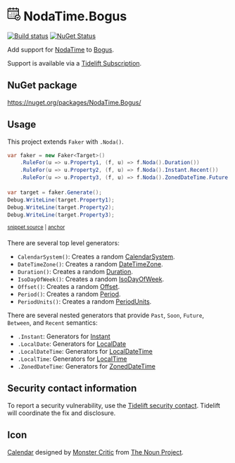 # <img src="/src/icon.png" height="30px"> NodaTime.Bogus

[![Build status](https://ci.appveyor.com/api/projects/status/5if48t86ivcnrits/branch/master?svg=true)](https://ci.appveyor.com/project/SimonCropp/NodaTime-Bogus)
[![NuGet Status](https://img.shields.io/nuget/v/NodaTime.Bogus.svg)](https://www.nuget.org/packages/NodaTime.Bogus/)

Add support for [NodaTime](https://nodatime.org/) to [Bogus](https://github.com/bchavez/Bogus).

Support is available via a [Tidelift Subscription](https://tidelift.com/subscription/pkg/nuget-nodatime.bogus?utm_source=nuget-nodatime.bogus&utm_medium=referral&utm_campaign=enterprise).


## NuGet package

https://nuget.org/packages/NodaTime.Bogus/


## Usage

This project extends `Faker` with `.Noda()`.

<!-- snippet: usage -->
<a id='snippet-usage'></a>
```cs
var faker = new Faker<Target>()
    .RuleFor(u => u.Property1, (f, u) => f.Noda().Duration())
    .RuleFor(u => u.Property2, (f, u) => f.Noda().Instant.Recent())
    .RuleFor(u => u.Property3, (f, u) => f.Noda().ZonedDateTime.Future());

var target = faker.Generate();
Debug.WriteLine(target.Property1);
Debug.WriteLine(target.Property2);
Debug.WriteLine(target.Property3);
```
<sup><a href='/src/Tests/FakerUsage.cs#L11-L21' title='Snippet source file'>snippet source</a> | <a href='#snippet-usage' title='Start of snippet'>anchor</a></sup>
<!-- endSnippet -->

There are several top level generators:

 * `CalendarSystem()`: Creates a random [CalendarSystem](https://nodatime.org/unstable/api/NodaTime.CalendarSystem.html).
 * `DateTimeZone()`: Creates a random [DateTimeZone](https://nodatime.org/unstable/api/NodaTime.DateTimeZone.html).
 * `Duration()`: Creates a random [Duration](https://nodatime.org/unstable/api/NodaTime.Duration.html).
 * `IsoDayOfWeek()`:  Creates a random [IsoDayOfWeek](https://nodatime.org/unstable/api/NodaTime.IsoDayOfWeek.html).
 * `Offset()`:  Creates a random [Offset](https://nodatime.org/unstable/api/NodaTime.Offset.html).
 * `Period()`:  Creates a random [Period](https://nodatime.org/unstable/api/NodaTime.Period.html).
 * `PeriodUnits()`:  Creates a random [PeriodUnits](https://nodatime.org/unstable/api/NodaTime.PeriodUnits.html).

There are several nested generators that provide `Past`, `Soon`, `Future`, `Between`, and `Recent` semantics:

 * `.Instant`: Generators for [Instant](https://nodatime.org/unstable/api/NodaTime.Instant.html)
 * `.LocalDate`: Generators for [LocalDate](https://nodatime.org/unstable/api/NodaTime.LocalDate.html)
 * `.LocalDateTime`: Generators for [LocalDateTime](https://nodatime.org/unstable/api/NodaTime.LocalDateTime.html)
 * `.LocalTime`: Generators for [LocalTime](https://nodatime.org/unstable/api/NodaTime.LocalTime.html)
 * `.ZonedDateTime`: Generators for [ZonedDateTime](https://nodatime.org/unstable/api/NodaTime.ZonedDateTime.html)


## Security contact information

To report a security vulnerability, use the [Tidelift security contact](https://tidelift.com/security). Tidelift will coordinate the fix and disclosure.


## Icon

[Calendar](https://thenounproject.com/term/calendar/689871/) designed by [Monster Critic](https://thenounproject.com/monstercritic/) from [The Noun Project](https://thenounproject.com/monstercritic/).
